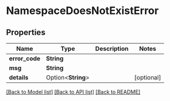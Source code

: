 # NamespaceDoesNotExistError

## Properties

Name | Type | Description | Notes
------------ | ------------- | ------------- | -------------
**error_code** | **String** |  | 
**msg** | **String** |  | 
**details** | Option<**String**> |  | [optional]

[[Back to Model list]](../README.md#documentation-for-models) [[Back to API list]](../README.md#documentation-for-api-endpoints) [[Back to README]](../README.md)


